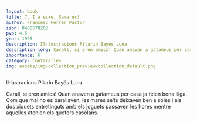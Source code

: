 ```yaml
---
layout: book
title: 7. I a eixe, Samaruc!
author: Francesc Ferrer Pastor
isbn: 8488578202
pvp: 4.5
year: 1995
description: Il·lustracions Pilarín Bayés Luna
description_long: Carall, si eren amics! Quan anaven a gatameus per casa ja feien bona lliga. Com que mai no es barallaven, les mares se'ls deixaven ben a soles i els dos xiquets entretinguts amb els joguets passaven les hores mentre aquelles atenien els quefers casolans.
importance: 6
category: contaralles
img: assets/img/collection_preview/collection_default.png
---
```


Il·lustracions Pilarín Bayés Luna

Carall, si eren amics! Quan anaven a gatameus per casa ja feien bona lliga. Com que mai no es barallaven, les mares se'ls deixaven ben a soles i els dos xiquets entretinguts amb els joguets passaven les hores mentre aquelles atenien els quefers casolans.
